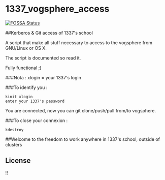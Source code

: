 # 1337_vogsphere_access
[![FOSSA Status](https://app.fossa.io/api/projects/git%2Bgithub.com%2Fcolundrum%2F42_vogsphere_access.svg?type=shield)](https://app.fossa.io/projects/git%2Bgithub.com%2Fcolundrum%2F42_vogsphere_access?ref=badge_shield)

##Kerberos &amp; Git access of 1337's school

A script that make all stuff necessary to access to the vogsphere from GNU/Linux or OS X.

The script is documented so read it.

Fully functional ;)

###Nota : xlogin = your 1337's login

###To identify you :

    kinit xlogin
    enter your 1337's password

You are connected, now you can git clone/push/pull from/to vogsphere.

###To close your connexion :

    kdestroy

##Welcome to the freedom to work anywhere in 1337's school, outside of clusters


## License
!!
